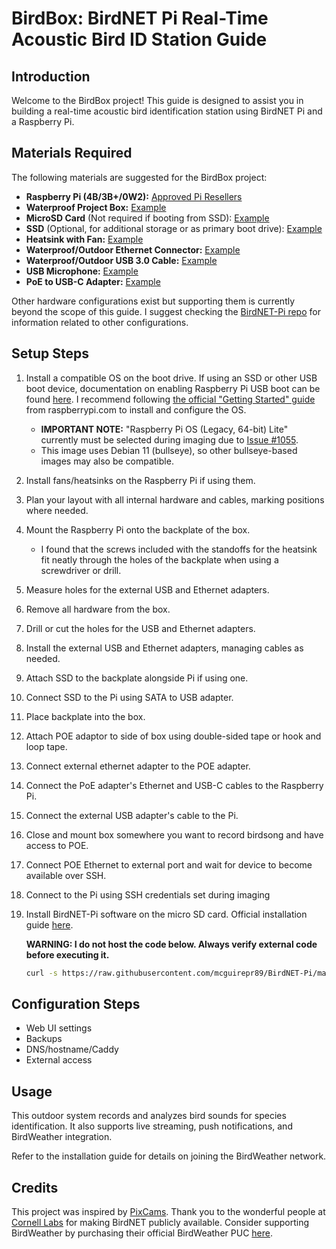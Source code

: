 
# BirdBox: BirdNET Pi Real-Time Acoustic Bird ID Station Guide

## Introduction
Welcome to the BirdBox project! This guide is designed to assist you in building a real-time acoustic bird identification station using BirdNET Pi and a Raspberry Pi.

## Materials Required
The following materials are suggested for the BirdBox project:

- **Raspberry Pi (4B/3B+/0W2):** [Approved Pi Resellers](https://www.raspberrypi.com/resellers/?q=)
- **Waterproof Project Box:** [Example](https://www.amazon.com/dp/B085QCT543)
- **MicroSD Card** (Not required if booting from SSD): [Example](https://www.amazon.com/dp/B09W9XYQCQ)
- **SSD** (Optional, for additional storage or as primary boot drive): [Example](https://www.amazon.com/dp/B01N5IB20Q)
- **Heatsink with Fan:** [Example](https://www.amazon.com/dp/B07Z3Q417K)
- **Waterproof/Outdoor Ethernet Connector:** [Example](https://www.amazon.com/dp/B07PH4GL2F)
- **Waterproof/Outdoor USB 3.0 Cable:** [Example](https://www.amazon.com/dp/B079957VC3)
- **USB Microphone:** [Example](https://www.amazon.com/dp/B06XCKGLTP)
- **PoE to USB-C Adapter:** [Example](https://www.amazon.com/dp/B087F4QCTR)

Other hardware configurations exist but supporting them is currently beyond the scope of this guide.
I suggest checking the [BirdNET-Pi repo](https://github.com/mcguirepr89/BirdNET-Pi) for information related to other configurations.

## Setup Steps
1. Install a compatible OS on the boot drive. If using an SSD or other USB boot device, documentation on enabling Raspberry Pi USB boot can be found [here](https://www.raspberrypi.com/documentation/computers/raspberry-pi.html#usb-mass-storage-boot).
	I recommend following [the official "Getting Started" guide](https://www.raspberrypi.com/documentation/computers/getting-started.html) from raspberrypi.com to install and configure the OS.
	  *	**IMPORTANT NOTE:** "Raspberry Pi OS (Legacy, 64-bit) Lite" currently must be selected during imaging due to [Issue #1055](https://github.com/mcguirepr89/BirdNET-Pi/issues/1055). 
	  *	This image uses Debian 11 (bullseye), so other bullseye-based images may also be compatible. 
2. Install fans/heatsinks on the Raspberry Pi if using them.
3. Plan your layout with all internal hardware and cables, marking positions where needed.
4. Mount the Raspberry Pi onto the backplate of the box.  
	  *	I found that the screws included with the standoffs for the heatsink fit neatly through the holes of the backplate when using a screwdriver or drill.
5. Measure holes for the external USB and Ethernet adapters.
6. Remove all hardware from the box.
7. Drill or cut the holes for the USB and Ethernet adapters.
8. Install the external USB and Ethernet adapters, managing cables as needed.
9. Attach SSD to the backplate alongside Pi if using one.
10. Connect SSD to the Pi using SATA to USB adapter.
11. Place backplate into the box.
12. Attach POE adaptor to side of box using double-sided tape or hook and loop tape.
13. Connect external ethernet adapter to the POE adapter.
14. Connect the PoE adapter's Ethernet and USB-C cables to the Raspberry Pi.
15. Connect the external USB adapter's cable to the Pi.
16. Close and mount box somewhere you want to record birdsong and have access to POE.
17. Connect POE Ethernet to external port and wait for device to become available over SSH.
18. Connect to the Pi using SSH credentials set during imaging
19. Install BirdNET-Pi software on the micro SD card. Official installation guide [here](https://github.com/mcguirepr89/BirdNET-Pi/wiki/Installation-Guide).

	**WARNING: I do not host the code below. Always verify external code before executing it.**

	```bash
	curl -s https://raw.githubusercontent.com/mcguirepr89/BirdNET-Pi/main/newinstaller.sh | bash
 	```

## Configuration Steps
- Web UI settings
- Backups
- DNS/hostname/Caddy
- External access

## Usage
This outdoor system records and analyzes bird sounds for species identification. 
It also supports live streaming, push notifications, and BirdWeather integration. 

Refer to the installation guide for details on joining the BirdWeather network.

## Credits
This project was inspired by [PixCams](https://pixcams.com/building-a-birdnet-pi-real-time-acoustic-bird-id-station/). 
Thank you to the wonderful people at [Cornell Labs](https://birdnet.cornell.edu/) for making BirdNET publicly available.
Consider supporting BirdWeather by purchasing their official BirdWeather PUC [here](https://www.birdweather.com/).


